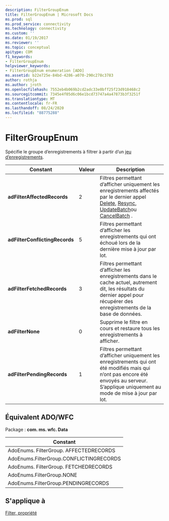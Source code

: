```yaml
---
description: FilterGroupEnum
title: FilterGroupEnum | Microsoft Docs
ms.prod: sql
ms.prod_service: connectivity
ms.technology: connectivity
ms.custom: ''
ms.date: 01/19/2017
ms.reviewer: ''
ms.topic: conceptual
apitype: COM
f1_keywords:
- FilterGroupEnum
helpviewer_keywords:
- FilterGroupEnum enumeration [ADO]
ms.assetid: b22e725e-84bd-4286-a070-290c278c3783
author: rothja
ms.author: jroth
ms.openlocfilehash: 7552eb4b069b2cd2adc33e0bff25f23d918468c2
ms.sourcegitcommit: 7345e4f05d6c06e1bcd73747a4a47873b3f3251f
ms.translationtype: MT
ms.contentlocale: fr-FR
ms.lasthandoff: 08/24/2020
ms.locfileid: "88775288"
---
```

# <a name="filtergroupenum"></a>FilterGroupEnum
Spécifie le groupe d’enregistrements à filtrer à partir d’un [jeu d’enregistrements](./recordset-object-ado.md).  
  
|Constant|Valeur|Description|  
|--------------|-----------|-----------------|  
|**adFilterAffectedRecords**|2|Filtres permettant d’afficher uniquement les enregistrements affectés par le dernier appel [Delete](./delete-method-ado-recordset.md), [Resync](./resync-method.md), [UpdateBatch](./updatebatch-method.md)ou [CancelBatch](./cancelbatch-method-ado.md) .|  
|**adFilterConflictingRecords**|5|Filtres permettant d’afficher les enregistrements qui ont échoué lors de la dernière mise à jour par lot.|  
|**adFilterFetchedRecords**|3|Filtres permettant d’afficher les enregistrements dans le cache actuel, autrement dit, les résultats du dernier appel pour récupérer des enregistrements de la base de données.|  
|**adFilterNone**|0|Supprime le filtre en cours et restaure tous les enregistrements à afficher.|  
|**adFilterPendingRecords**|1|Filtres permettant d’afficher uniquement les enregistrements qui ont été modifiés mais qui n’ont pas encore été envoyés au serveur. S’applique uniquement au mode de mise à jour par lot.|  
  
## <a name="adowfc-equivalent"></a>Équivalent ADO/WFC  
 Package : **com. ms. wfc. Data**  
  
|Constant|  
|--------------|  
|AdoEnums. FilterGroup. AFFECTEDRECORDS|  
|AdoEnums.FilterGroup.CONFLICTINGRECORDS|  
|AdoEnums. FilterGroup. FETCHEDRECORDS|  
|AdoEnums.FilterGroup.NONE|  
|AdoEnums.FilterGroup.PENDINGRECORDS|  
  
## <a name="applies-to"></a>S'applique à  
 [Filter, propriété](./filter-property.md)
